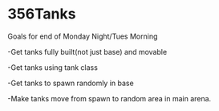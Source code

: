 # 356Tanks


Goals for end of Monday Night/Tues Morning


-Get tanks fully built(not just base) and movable 

-Get tanks using tank class

-Get tanks to spawn randomly in base

-Make tanks move from spawn to random area in main arena.
